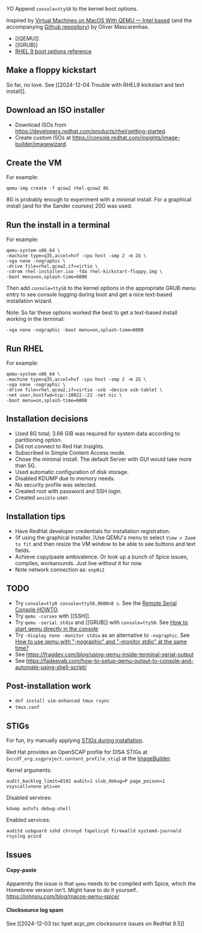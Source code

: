 *YO* Append `console=ttyS0` to the kernel boot options.

Inspired by [Virtual Machines on MacOS With QEMU — Intel based](https://medium.com/code-uncomplicated/virtual-machines-on-macos-with-qemu-intel-based-351b28758617) (and the accompanying [Github repository](https://github.com/oliversavio/youtube-vid-code/tree/main/qemu-virtual-machines-macos)) by Oliver Mascarenhas.

* [[QEMU]] 
* [[GRUB]]
* [RHEL 9 boot options reference](https://docs.redhat.com/en/documentation/red_hat_enterprise_linux/9/html/interactively_installing_rhel_from_installation_media/custom-boot-options_rhel-installer#installation-source-boot-options_custom-boot-options)


## Make a floppy kickstart

So far, no love. See [[2024-12-04 Trouble with RHEL9 kickstart and text install]].

## Download an ISO installer

* Download ISOs from https://developers.redhat.com/products/rhel/getting-started.
* Create custom ISOs at https://console.redhat.com/insights/image-builder/imagewizard.


## Create the VM

For example:
```
qemu-img create -f qcow2 rhel.qcow2 8G
```
8G is probably enough to experiment with a minimal install. For a graphical
install (and for the Sander courses) 20G was used.


## Run the install in a terminal

For example:
```
qemu-system-x86_64 \
-machine type=q35,accel=hvf -cpu host -smp 2 -m 2G \
-vga none -nographic \
-drive file=rhel.qcow2,if=virtio \
-cdrom rhel-installer.iso -fda rhel-kickstart-floppy.img \
-boot menu=on,splash-time=6000
```

Then add `console=ttyS0` to the kernel options in the appropriate GRUB menu
entry to see console logging during boot and get a nice text-based
installation wizard.

Note: So far these options worked the best to get a text-based install working
in the terminal:
```
-vga none -nographic -boot menu=on,splash-time=6000
```


## Run RHEL

For example:
```
qemu-system-x86_64 \
-machine type=q35,accel=hvf -cpu host -smp 2 -m 2G \
-vga none -nographic \
-drive file=rhel.qcow2,if=virtio -usb -device usb-tablet \
-net user,hostfwd=tcp::10022-:22 -net nic \
-boot menu=on,splash-time=6000
```

## Installation decisions

* Used 8G total; 3.66 GiB was required for system data according to partitioning option.
* Did not connect to Red Hat Insights.
* Subscribed in Simple Content Access mode.
* Chose the minimal install. The default Server with GUI would take more than 5G.
* Used automatic configuration of disk storage.
* Disabled KDUMP due to memory needs.
* No security profile was selected.
* Created root with password and SSH login.
* Created ``ansible`` user.


## Installation tips

* Have RedHat developer credentials for installation registration.
* (If using the graphical installer..)Use QEMU's menu to select ``View > Zoom
  to fit`` and then resize the VM window to be able to see buttons and text
  fields.
* Achieve copy/paste ambivalence. Or look up a bunch of Spice issues,
  compiles, workarounds. Just live without it for now.
* Note network connection as: ``enp0s2``


## TODO

* Try `console=tty0 console=ttyS0,9600n8 s`. See the [Remote Serial Console HOWTO](https://tldp.org/HOWTO/Remote-Serial-Console-HOWTO/configure-kernel-grub.html).
* Try `qemu -curses` with [[SSH]].
* Try `qemu -serial stdio` and [[GRUB]] with `console=ttyS0`. See [How to start qemu directly in the console](https://serverfault.com/questions/471719/how-to-start-qemu-directly-in-the-console-not-in-curses-or-sdl)
* Try `-display none -monitor stdio` as an alternative to `-nographic`. See [How to use qemu with "-nographic" and "-monitor stdio" at the same time?](https://stackoverflow.com/questions/77715457)
* See https://fragdev.com/blog/using-qemu-inside-terminal-serial-output
* See https://fadeevab.com/how-to-setup-qemu-output-to-console-and-automate-using-shell-script/


## Post-installation work

* `dnf install vim-enhanced tmux rsync`
* `tmux.conf`


## STIGs

For fun, try manually applying [STIGs during
installation](https://www.reddit.com/r/redhat/comments/1g5yi6z/rhel_9_red_hat_stigs_applied_via_custom_iso/).

Red Hat provides an OpenSCAP profile for DISA STIGs at
(`xccdf_org.ssgproject.content_profile_stig`) at the
[ImageBuilder](https://console.redhat.com/insights/image-builder/imagewizard).

Kernel arguments:

```
audit_backlog_limit=8192 audit=1 slub_debug=P page_poison=1 vsyscall=none pti=on
```

Disabled services:

```
kdump autofs debug-shell
```

Enabled services:

```
auditd usbguard sshd chronyd fapolicyd firewalld systemd-journald rsyslog pcscd
```


## Issues

#### Copy-paste
Apparently the issue is that `qemu` needs to be compiled with Spice, which the
Homebrew version isn't. Might have to do it yourself..
https://johnsiu.com/blog/macos-qemu-spice/

#### Clocksource log spam
See  [[2024-12-03 tsc hpet acpi_pm clocksource issues on RedHat 9.5]]
